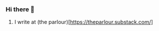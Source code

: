 ### Hi there 👋

1. I write at (the parlour)[https://theparlour.substack.com/]



<!--
**firmai/firmai** is a ✨ _special_ ✨ repository because its `README.md` (this file) appears on your GitHub profile.

Here are some ideas to get you started:

- 🔭 I’m currently working on ...
- 🌱 I’m currently learning 
- 👯 I’m looking to collaborate on 
- 🤔 I’m looking for help with ...
- 💬 Ask me about ...
- 📫 How to reach me: ...

